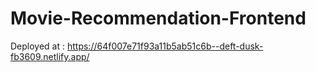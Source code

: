 # Movie-Recommendation-Frontend

Deployed at :
https://64f007e71f93a11b5ab51c6b--deft-dusk-fb3609.netlify.app/
